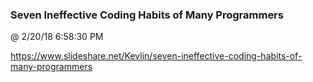 ﻿

### Seven Ineffective Coding Habits of Many Programmers
@ 2/20/18 6:58:30 PM

https://www.slideshare.net/Kevlin/seven-ineffective-coding-habits-of-many-programmers


